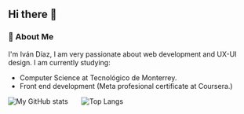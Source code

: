## Hi there 👋

### :rocket:  About Me
I'm Iván Díaz, I am very passionate about web development and UX-UI design. I am currently studying:
- Computer Science at Tecnológico de Monterrey.
- Front end development (Meta profesional certificate at Coursera.)

![My GitHub stats](https://github-readme-stats.vercel.app/api?username=IvanDLar&show_icons=true&theme=tokyonight) &nbsp; &nbsp; &nbsp; ![Top Langs](https://github-readme-stats.vercel.app/api/top-langs/?username=IvanDLar&theme=tokyonight&langs_count=10&layout=compact&hide=ASP.net,ShaderLab)
